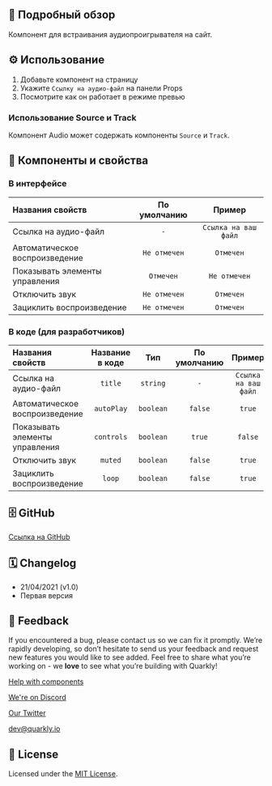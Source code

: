 ## 📖 Подробный обзор

Компонент для встраивания аудиопроигрывателя на сайт.

## ⚙️ Использование

1.  Добавьте компонент на страницу
2.  Укажите `Ссылку на аудио-файл` на панели Props
3.  Посмотрите как он работает в режиме превью

### Использование Source и Track

Компонент Audio может содержать компоненты `Source` и `Track`.

## 🧩 Компоненты и свойства

### В интерфейсе

| Названия свойств               | По умолчанию |        Пример        |
| :----------------------------- | :----------: | :------------------: |
| Ссылка на аудио-файл           |     `-`      | `Ссылка на ваш файл` |
| Автоматическое воспроизведение | `Не отмечен` |      `Отмечен`       |
| Показывать элементы управления |  `Отмечен`   |     `Не отмечен`     |
| Отключить звук                 | `Не отмечен` |      `Отмечен`       |
| Зациклить воспроизведение      | `Не отмечен` |      `Отмечен`       |

### В коде (для разработчиков)

| Названия свойств               | Название в коде |    Тип    | По умолчанию |        Пример        |
| :----------------------------- | :-------------: | :-------: | :----------: | :------------------: |
| Ссылка на аудио-файл           |     `title`     | `string`  |     `-`      | `Ссылка на ваш файл` |
| Автоматическое воспроизведение |   `autoPlay`    | `boolean` |   `false`    |        `true`        |
| Показывать элементы управления |   `controls`    | `boolean` |    `true`    |       `false`        |
| Отключить звук                 |     `muted`     | `boolean` |   `false`    |        `true`        |
| Зациклить воспроизведение      |     `loop`      | `boolean` |   `false`    |        `true`        |

## 🗄 GitHub

[Ссылка на GitHub](https://github.com/quarkly/community-kit/blob/master/src/Audio.js)

## 🗓 Changelog

-   21/04/2021 (v1.0)
-   Первая версия

## 📮 Feedback

If you encountered a bug, please contact us so we can fix it promptly. We’re rapidly developing, so don’t hesitate to send us your feedback and request new features you would like to see added. Feel free to share what you’re working on - we **love** to see what you’re building with Quarkly!

[Help with components](https://community.quarkly.io/c/requests/11)

[We're on Discord](https://discord.gg/f9KhSMGX)

[Our Twitter](https://twitter.com/quarklyapp)

[dev@quarkly.io](mailto:dev@quarkly.io)

## 📝 License

Licensed under the [MIT License](https://raw.githubusercontent.com/quarkly/community-kit/master/LICENSE).
